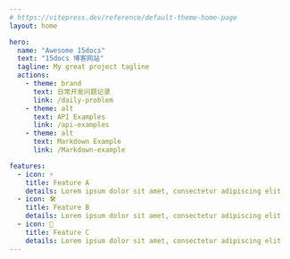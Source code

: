 ```yaml
---
# https://vitepress.dev/reference/default-theme-home-page
layout: home

hero:
  name: "Awesome 15docs"
  text: "15docs 博客网站"
  tagline: My great project tagline
  actions:
    - theme: brand
      text: 日常开发问题记录
      link: /daily-problem
    - theme: alt
      text: API Examples
      link: /api-examples
    - theme: alt
      text: Markdown Example
      link: /Markdown-example

features:
  - icon: ⚡️
    title: Feature A
    details: Lorem ipsum dolor sit amet, consectetur adipiscing elit
  - icon: 🛠️
    title: Feature B
    details: Lorem ipsum dolor sit amet, consectetur adipiscing elit
  - icon: 🖖
    title: Feature C
    details: Lorem ipsum dolor sit amet, consectetur adipiscing elit
---
```


